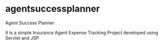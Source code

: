 # agentsuccessplanner

Agent Success Planner

It is a simple Insurance Agent Expense Tracking Project developed using
Servlet and JSP
